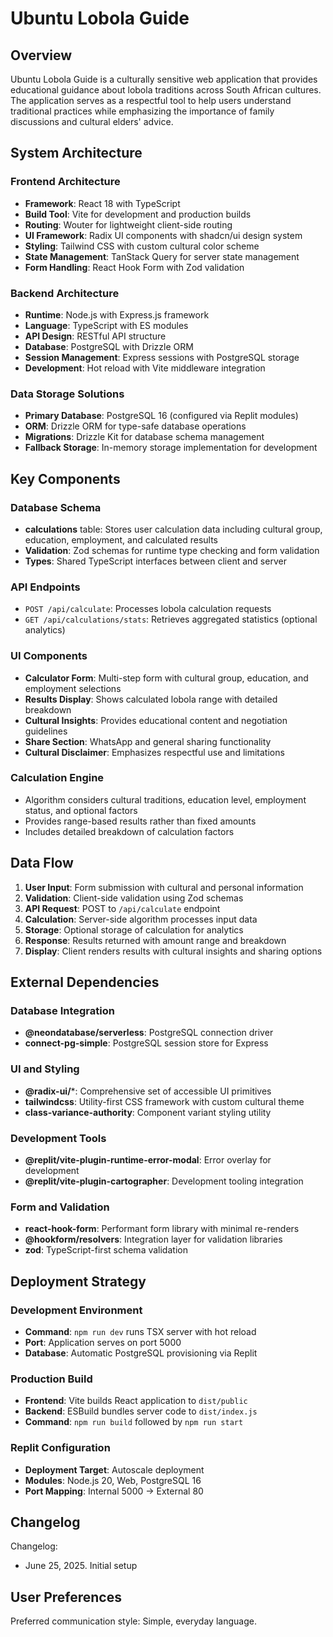 # Ubuntu Lobola Guide

## Overview

Ubuntu Lobola Guide is a culturally sensitive web application that provides educational guidance about lobola traditions across South African cultures. The application serves as a respectful tool to help users understand traditional practices while emphasizing the importance of family discussions and cultural elders' advice.

## System Architecture

### Frontend Architecture
- **Framework**: React 18 with TypeScript
- **Build Tool**: Vite for development and production builds
- **Routing**: Wouter for lightweight client-side routing
- **UI Framework**: Radix UI components with shadcn/ui design system
- **Styling**: Tailwind CSS with custom cultural color scheme
- **State Management**: TanStack Query for server state management
- **Form Handling**: React Hook Form with Zod validation

### Backend Architecture
- **Runtime**: Node.js with Express.js framework
- **Language**: TypeScript with ES modules
- **API Design**: RESTful API structure
- **Database**: PostgreSQL with Drizzle ORM
- **Session Management**: Express sessions with PostgreSQL storage
- **Development**: Hot reload with Vite middleware integration

### Data Storage Solutions
- **Primary Database**: PostgreSQL 16 (configured via Replit modules)
- **ORM**: Drizzle ORM for type-safe database operations
- **Migrations**: Drizzle Kit for database schema management
- **Fallback Storage**: In-memory storage implementation for development

## Key Components

### Database Schema
- **calculations** table: Stores user calculation data including cultural group, education, employment, and calculated results
- **Validation**: Zod schemas for runtime type checking and form validation
- **Types**: Shared TypeScript interfaces between client and server

### API Endpoints
- `POST /api/calculate`: Processes lobola calculation requests
- `GET /api/calculations/stats`: Retrieves aggregated statistics (optional analytics)

### UI Components
- **Calculator Form**: Multi-step form with cultural group, education, and employment selections
- **Results Display**: Shows calculated lobola range with detailed breakdown
- **Cultural Insights**: Provides educational content and negotiation guidelines
- **Share Section**: WhatsApp and general sharing functionality
- **Cultural Disclaimer**: Emphasizes respectful use and limitations

### Calculation Engine
- Algorithm considers cultural traditions, education level, employment status, and optional factors
- Provides range-based results rather than fixed amounts
- Includes detailed breakdown of calculation factors

## Data Flow

1. **User Input**: Form submission with cultural and personal information
2. **Validation**: Client-side validation using Zod schemas
3. **API Request**: POST to `/api/calculate` endpoint
4. **Calculation**: Server-side algorithm processes input data
5. **Storage**: Optional storage of calculation for analytics
6. **Response**: Results returned with amount range and breakdown
7. **Display**: Client renders results with cultural insights and sharing options

## External Dependencies

### Database Integration
- **@neondatabase/serverless**: PostgreSQL connection driver
- **connect-pg-simple**: PostgreSQL session store for Express

### UI and Styling
- **@radix-ui/***: Comprehensive set of accessible UI primitives
- **tailwindcss**: Utility-first CSS framework with custom cultural theme
- **class-variance-authority**: Component variant styling utility

### Development Tools
- **@replit/vite-plugin-runtime-error-modal**: Error overlay for development
- **@replit/vite-plugin-cartographer**: Development tooling integration

### Form and Validation
- **react-hook-form**: Performant form library with minimal re-renders
- **@hookform/resolvers**: Integration layer for validation libraries
- **zod**: TypeScript-first schema validation

## Deployment Strategy

### Development Environment
- **Command**: `npm run dev` runs TSX server with hot reload
- **Port**: Application serves on port 5000
- **Database**: Automatic PostgreSQL provisioning via Replit

### Production Build
- **Frontend**: Vite builds React application to `dist/public`
- **Backend**: ESBuild bundles server code to `dist/index.js`
- **Command**: `npm run build` followed by `npm run start`

### Replit Configuration
- **Deployment Target**: Autoscale deployment
- **Modules**: Node.js 20, Web, PostgreSQL 16
- **Port Mapping**: Internal 5000 → External 80

## Changelog

Changelog:
- June 25, 2025. Initial setup

## User Preferences

Preferred communication style: Simple, everyday language.